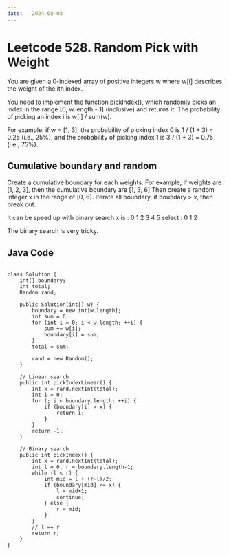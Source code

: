 ```yaml
---
date:   2024-08-03
---
```


# Leetcode 528. Random Pick with Weight

You are given a 0-indexed array of positive integers w where w[i] describes the weight of the ith index.

You need to implement the function pickIndex(), which randomly picks an index in the range [0, w.length - 1] (inclusive) and returns it. The probability of picking an index i is w[i] / sum(w).

For example, if w = [1, 3], the probability of picking index 0 is 1 / (1 + 3) = 0.25 (i.e., 25%), and the probability of picking index 1 is 3 / (1 + 3) = 0.75 (i.e., 75%).
 
## Cumulative boundary and random
Create a cumulative boundary for each weights. For example, if weights are [1, 2, 3], then the cumulative boundary are [1, 3, 6]
Then create a random integer x in the range of [0, 6). 
Iterate all boundary, if boundary > x, then break out.

It can be speed up with binary search
x is   : 0     1 2      3 4 5
select : 0      1         2

The binary search is very tricky.

## Java Code
<pre>
<code>
class Solution {
    int[] boundary;
    int total;
    Random rand;

    public Solution(int[] w) {
        boundary = new int[w.length];
        int sum = 0;
        for (int i = 0; i < w.length; ++i) {
            sum += w[i];
            boundary[i] = sum;
        }
        total = sum;

        rand = new Random();
    }
    
    // Linear search
    public int pickIndexLinear() {
        int x = rand.nextInt(total);
        int i = 0;
        for (; i < boundary.length; ++i) {
            if (boundary[i] > x) {
                return i;
            }
        }
        return -1;
    }

    // Binary search
    public int pickIndex() {
        int x = rand.nextInt(total);
        int l = 0, r = boundary.length-1;
        while (l < r) {
            int mid = l + (r-l)/2;
            if (boundary[mid] <= x) {
                l = mid+1;
                continue;
            } else {
                r = mid;
            }
        }
        // l == r
        return r;
    }
}
</code>
</pre>
